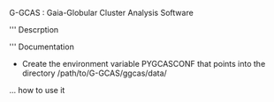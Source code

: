 G-GCAS : Gaia-Globular Cluster Analysis Software


'''
Descrption


'''
Documentation
- Create the environment variable PYGCASCONF that points into the directory /path/to/G-GCAS/ggcas/data/

...
how to use it
